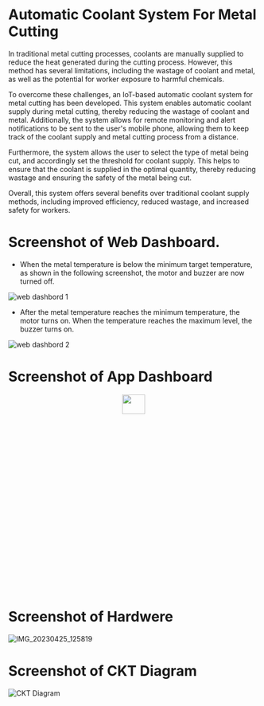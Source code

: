 # Automatic Coolant System For Metal Cutting

In traditional metal cutting processes, coolants are manually supplied to reduce the heat generated during the cutting process. However, this method has several limitations, including the wastage of coolant and metal, as well as the potential for worker exposure to harmful chemicals.

To overcome these challenges, an IoT-based automatic coolant system for metal cutting has been developed. This system enables automatic coolant supply during metal cutting, thereby reducing the wastage of coolant and metal. Additionally, the system allows for remote monitoring and alert notifications to be sent to the user's mobile phone, allowing them to keep track of the coolant supply and metal cutting process from a distance.

Furthermore, the system allows the user to select the type of metal being cut, and accordingly set the threshold for coolant supply. This helps to ensure that the coolant is supplied in the optimal quantity, thereby reducing wastage and ensuring the safety of the metal being cut.

Overall, this system offers several benefits over traditional coolant supply methods, including improved efficiency, reduced wastage, and increased safety for workers.

# Screenshot of Web Dashboard.

* When the metal temperature is below the minimum target temperature, as shown in the following screenshot, the motor and buzzer are now turned off.

![web dashbord 1](https://user-images.githubusercontent.com/88943865/237030579-f35a79a9-b844-485d-8fd1-5f00375aa00c.png)

* After the metal temperature reaches the minimum temperature, the motor turns on. When the temperature reaches the maximum level, the buzzer turns on.

![web dashbord 2](https://user-images.githubusercontent.com/88943865/237031851-2e0cdda8-e156-47f2-9b15-80caa59520b3.png)

# Screenshot of App Dashboard

<p align="center">
<img src="https://user-images.githubusercontent.com/88943865/237034122-c89d6f61-d553-459b-8b1f-99cbb4d746fd.jpg"  width="30%" height="10%">
</p>

# Screenshot of Hardwere

![IMG_20230425_125819](https://user-images.githubusercontent.com/88943865/237038825-d5522156-d892-4881-a57f-a8d84efb3ff5.jpg)

# Screenshot of CKT Diagram

![CKT Diagram](https://user-images.githubusercontent.com/88943865/237038552-62143f19-2763-4d65-926f-32abadaa01e3.png)



